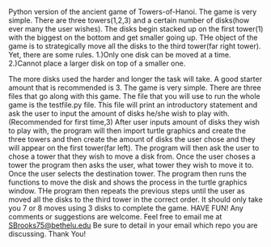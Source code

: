 Python version of the ancient game of Towers-of-Hanoi. 
The game is very simple. There are three towers(1,2,3) and a certain number of disks(how ever many the user wishes). The disks begin stacked up on the first tower(1) with the biggest on the bottom and get smaller going up.
THe object of the game is to strategically move all the disks to the third tower(far right tower). Yet, there are some rules. 
1.)Only one disk can be moved at a time. 
2.)Cannot place a larger disk on top of a smaller one.

The more disks used the harder and longer the task will take.
A good starter amount that is recommended is 3.
The game is very simple. There are three files that go along with this game. The file that you will use to run the whole game is the testfile.py file.
This file will print an introductory statement and ask the user to input the amount of disks he/she wish to play with. (Recommended for first time,3) After user inputs amount of disks they wish to play with, the program will then import turtle graphics and create the three towers and then create the amount of disks the user chose and they will appear on the first tower(far left). The program will then ask the user to chose a tower that they wish to move a disk from. Once the user choses a tower the program then asks the user, what tower they wish to move it to. Once the user selects the destination tower. The program then runs the functions to move the disk and shows the process in the turtle graphics window. THe program then repeats the previous steps until the user as moved all the disks to the third tower in the correct order.
It should only take you 7 or 8 moves using 3 disks to complete the game. 
HAVE FUN!
Any comments or suggestions are welcome. Feel free to email me at SBrooks75@bethelu.edu
Be sure to detail in your email which repo you are discussing.
Thank You!

